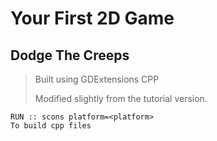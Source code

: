 # Your First 2D Game
## Dodge The Creeps

> Built using GDExtensions CPP
>
> Modified slightly from the tutorial version.
 
    RUN :: scons platform=<platform>
    To build cpp files
